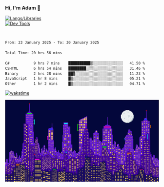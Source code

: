 ### Hi, I'm Adam 👋

[![Langs/Libraries](https://skillicons.dev/icons?i=cs,dotnet,js,css,html,sass,ts,jquery,bootstrap)](https://skillicons.dev)
<br/>
[![Dev Tools](https://skillicons.dev/icons?i=git,github,githubactions,visualstudio)](https://skillicons.dev)

<br/>

<!--START_SECTION:waka-->

```txt
From: 23 January 2025 - To: 30 January 2025

Total Time: 20 hrs 56 mins

C#           9 hrs 7 mins    ██████████▒░░░░░░░░░░░░░░   41.50 %
CSHTML       6 hrs 54 mins   ████████░░░░░░░░░░░░░░░░░   31.46 %
Binary       2 hrs 28 mins   ██▓░░░░░░░░░░░░░░░░░░░░░░   11.23 %
JavaScript   1 hr 8 mins     █▒░░░░░░░░░░░░░░░░░░░░░░░   05.21 %
Other        1 hr 2 mins     █▒░░░░░░░░░░░░░░░░░░░░░░░   04.71 %
```

<!--END_SECTION:waka-->

[![wakatime](https://wakatime.com/badge/user/2234bda2-efd3-47c5-8724-79108edfe9aa.svg)](https://wakatime.com/@2234bda2-efd3-47c5-8724-79108edfe9aa)

![Pixelated city at night](./media/city.gif)
